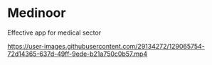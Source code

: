 # Medinoor
 Effective app for medical sector

https://user-images.githubusercontent.com/29134272/129065754-72d14365-637d-49ff-9ede-b21a750c0b57.mp4
